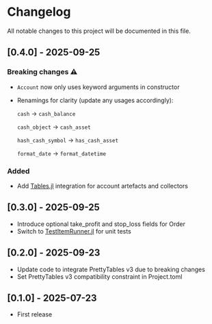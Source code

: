 # Changelog

All notable changes to this project will be documented in this file.

## [0.4.0] - 2025-09-25

### Breaking changes ⚠️

- `Account` now only uses keyword arguments in constructor
- Renamings for clarity (update any usages accordingly):

    `cash` -> `cash_balance`

    `cash_object` -> `cash_asset`

    `hash_cash_symbol` -> `has_cash_asset`

    `format_date` -> `format_datetime`

### Added

- Add [Tables.jl](https://github.com/JuliaData/Tables.jl) integration for account artefacts and collectors

## [0.3.0] - 2025-09-25

- Introduce optional take_profit and stop_loss fields for Order
- Switch to [TestItemRunner.jl](https://github.com/julia-vscode/TestItemRunner.jl) for unit tests

## [0.2.0] - 2025-09-23

- Update code to integrate PrettyTables v3 due to breaking changes
- Set PrettyTables v3 compatibility constraint in Project.toml

## [0.1.0] - 2025-07-23

- First release
